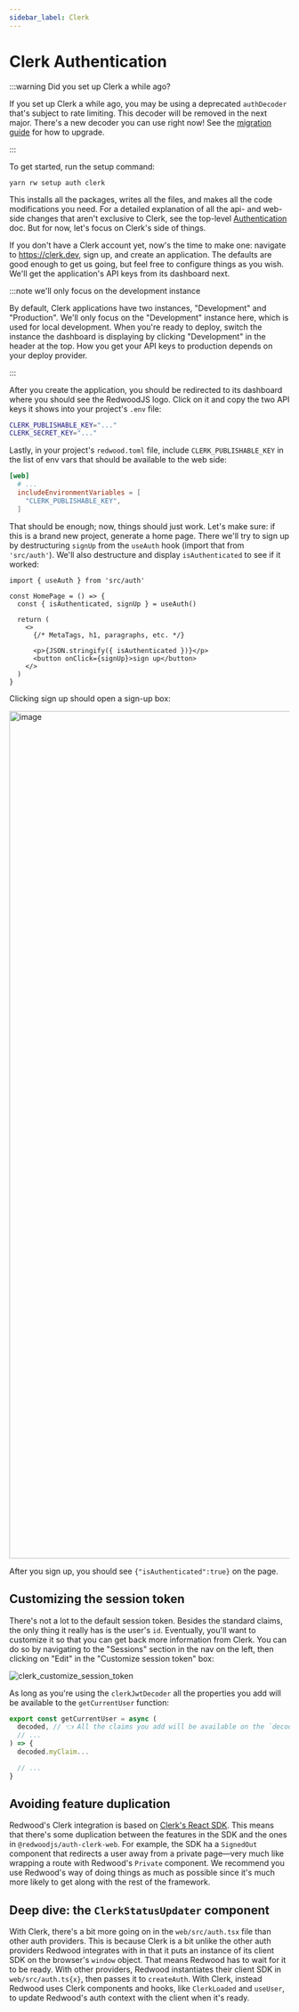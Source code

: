 ```yaml
---
sidebar_label: Clerk
---
```


# Clerk Authentication

:::warning Did you set up Clerk a while ago?

If you set up Clerk a while ago, you may be using a deprecated `authDecoder` that's subject to rate limiting.
This decoder will be removed in the next major.
There's a new decoder you can use right now!
See the [migration guide](https://github.com/redwoodjs/redwood/releases/tag/v5.3.2) for how to upgrade.

:::


To get started, run the setup command:

```text
yarn rw setup auth clerk
```

This installs all the packages, writes all the files, and makes all the code modifications you need.
For a detailed explanation of all the api- and web-side changes that aren't exclusive to Clerk, see the top-level [Authentication](../authentication.md) doc.
But for now, let's focus on Clerk's side of things.

If you don't have a Clerk account yet, now's the time to make one: navigate to https://clerk.dev, sign up, and create an application.
The defaults are good enough to get us going, but feel free to configure things as you wish.
We'll get the application's API keys from its dashboard next.

:::note we'll only focus on the development instance

By default, Clerk applications have two instances, "Development" and "Production".
We'll only focus on the "Development" instance here, which is used for local development.
When you're ready to deploy, switch the instance the dashboard is displaying by clicking "Development" in the header at the top.
How you get your API keys to production depends on your deploy provider.

:::

After you create the application, you should be redirected to its dashboard where you should see the RedwoodJS logo.
Click on it and copy the two API keys it shows into your project's `.env` file:

```bash title=".env"
CLERK_PUBLISHABLE_KEY="..."
CLERK_SECRET_KEY="..."
```

Lastly, in your project's `redwood.toml` file, include `CLERK_PUBLISHABLE_KEY` in the list of env vars that should be available to the web side:

```toml title="redwood.toml"
[web]
  # ...
  includeEnvironmentVariables = [
    "CLERK_PUBLISHABLE_KEY",
  ]
```

That should be enough; now, things should just work.
Let's make sure: if this is a brand new project, generate a home page.
There we'll try to sign up by destructuring `signUp` from the `useAuth` hook (import that from `'src/auth'`). We'll also destructure and display `isAuthenticated` to see if it worked:

```tsx title="web/src/pages/HomePage.tsx"
import { useAuth } from 'src/auth'

const HomePage = () => {
  const { isAuthenticated, signUp } = useAuth()

  return (
    <>
      {/* MetaTags, h1, paragraphs, etc. */}

      <p>{JSON.stringify({ isAuthenticated })}</p>
      <button onClick={signUp}>sign up</button>
    </>
  )
}
```

Clicking sign up should open a sign-up box:

<img width="1522" alt="image" src="https://user-images.githubusercontent.com/32992335/208342825-b380f8f8-7b76-4be9-a0a5-e64740a03bd3.png" />

After you sign up, you should see `{"isAuthenticated":true}` on the page.

## Customizing the session token

There's not a lot to the default session token.
Besides the standard claims, the only thing it really has is the user's `id`.
Eventually, you'll want to customize it so that you can get back more information from Clerk.
You can do so by navigating to the "Sessions" section in the nav on the left, then clicking on "Edit" in the "Customize session token" box:

![clerk_customize_session_token](https://github.com/redwoodjs/redwood/assets/32992335/6d30c616-b4d2-4b44-971b-8addf3b79e5a)

As long as you're using the `clerkJwtDecoder`
all the properties you add will be available to the `getCurrentUser` function:

```ts title="api/src/lib/auth.ts"
export const getCurrentUser = async (
  decoded, // 👈 All the claims you add will be available on the `decoded` object
  // ...
) => {
  decoded.myClaim...

  // ...
}
````

## Avoiding feature duplication

Redwood's Clerk integration is based on [Clerk's React SDK](https://clerk.dev/docs/reference/clerk-react/installation).
This means that there's some duplication between the features in the SDK and the ones in `@redwoodjs/auth-clerk-web`.
For example, the SDK ha a `SignedOut` component that redirects a user away from a private page—very much like wrapping a route with Redwood's `Private` component.
We recommend you use Redwood's way of doing things as much as possible since it's much more likely to get along with the rest of the framework.

## Deep dive: the `ClerkStatusUpdater` component

With Clerk, there's a bit more going on in the `web/src/auth.tsx` file than other auth providers.
This is because Clerk is a bit unlike the other auth providers Redwood integrates with in that it puts an instance of its client SDK on the browser's `window` object.
That means Redwood has to wait for it to be ready.
With other providers, Redwood instantiates their client SDK in `web/src/auth.ts{x}`, then passes it to `createAuth`.
With Clerk, instead Redwood uses Clerk components and hooks, like `ClerkLoaded` and `useUser`, to update Redwood's auth context with the client when it's ready.
